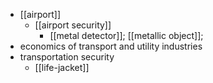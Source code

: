 - [[airport]]
    - [[airport security]]
        - [[metal detector]]; [[metallic object]];
- economics of transport and utility industries 
- transportation security
    - [[life-jacket]]
